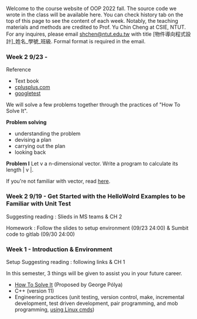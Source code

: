 Welcome to the course website of OOP 2022 fall. The source code we wrote in the class will be available here. You can check history tab on the top of this page to see the content of each week. Notably, the teaching materials and methods are credited to Prof. Yu Chin Cheng at CSIE, NTUT. For any inquires, please email shchen@ntut.edu.tw with title [物件導向程式設計]_姓名_學號_班級. Formal format is required in the email.

### Week 2 9/23 - 

Reference
- Text book
- [cplusplus.com](https://www.cplusplus.com/)
- [googletest](https://github.com/google/googletest/blob/master/docs/primer.md)

We will solve a few problems together through the practices of "How To Solve It". 

**Problem solving**

- understanding the problem
- devising a plan
- carrying out the plan
- looking back

**Problem I** Let v a n-dimensional vector. Write a program to calculate its length | v |.

If you're not familiar with vector, read [here](https://en.wikipedia.org/wiki/Vector_space).

### Week 2 9/19 - Get Started with the HelloWolrd Examples to be Familiar with Unit Test

Suggesting reading : Slieds in MS teams & CH 2

Homework : Follow the slides to setup environment (09/23 24:00) & Sumbit code to gitlab (09/30 24:00)

### Week 1 - Introduction & Environment 

Setup Suggesting reading : following links & CH 1

In this semester, 3 things will be given to assist you in your future career.
- [How To Solve It](http://htsicpp.blogspot.com/2014/08/introducing-how-to-solve-it-cpp.html) (Proposed by George Pólya)
- C++ (version 11)
- Engineering practices (unit testing, version control, make, incremental development, test driven development, pair programming, and mob programming, [using Linux cmds](https://ubuntu.com/tutorials/command-line-for-beginners#1-overview))
